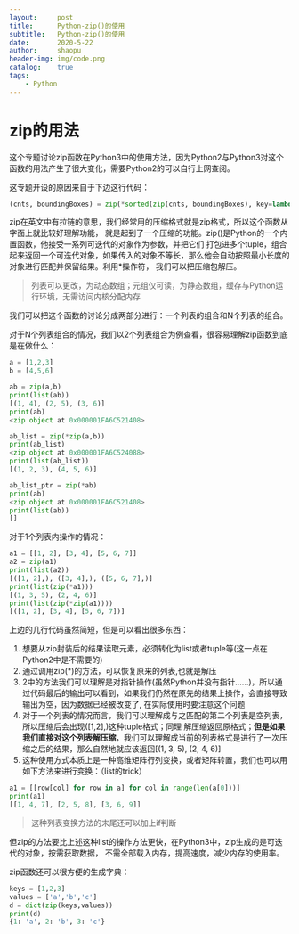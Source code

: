 ```yaml
---
layout:		post
title:		Python-zip()的使用
subtitle:	Python-zip()的使用
date:		2020-5-22
author:		shaopu
header-img:	img/code.png
catalog:	true
tags:
    - Python
---
```


# zip的用法

这个专题讨论zip函数在Python3中的使用方法，因为Python2与Python3对这个函数的用法产生了很大变化，需要Python2的可以自行上网查阅。

这专题开设的原因来自于下边这行代码：

```python
(cnts, boundingBoxes) = zip(*sorted(zip(cnts, boundingBoxes), key=lambda b: b[1][i], reverse=reverse))
```
zip在英文中有拉链的意思，我们经常用的压缩格式就是zip格式，所以这个函数从字面上就比较好理解功能，
就是起到了一个压缩的功能。zip()是Python的一个内置函数，他接受一系列可迭代的对象作为参数，并把它们
打包进多个tuple，组合起来返回一个可迭代对象，如果传入的对象不等长，那么他会自动按照最小长度的对象进行匹配并保留结果。利用*操作符，
我们可以把压缩包解压。
> 列表可以更改，为动态数组；元组仅可读，为静态数组，缓存与Python运行环境，无需访问内核分配内存

我们可以把这个函数的讨论分成两部分进行：一个列表的组合和N个列表的组合。

对于N个列表组合的情况，我们以2个列表组合为例查看，很容易理解zip函数到底是在做什么：
```python
a = [1,2,3]
b = [4,5,6]

ab = zip(a,b)
print(list(ab))
[(1, 4), (2, 5), (3, 6)]
print(ab)
<zip object at 0x000001FA6C521408>

ab_list = zip(*zip(a,b))
print(ab_list)
<zip object at 0x000001FA6C524088>
print(list(ab_list))
[(1, 2, 3), (4, 5, 6)]

ab_list_ptr = zip(*ab)
print(ab)
<zip object at 0x000001FA6C521408>
print(list(ab))
[]
```
对于1个列表内操作的情况：
```python
a1 = [[1, 2], [3, 4], [5, 6, 7]]
a2 = zip(a1)
print(list(a2))
[([1, 2],), ([3, 4],), ([5, 6, 7],)]
print(list(zip(*a1)))
[(1, 3, 5), (2, 4, 6)]
print(list(zip(*zip(a1))))
[([1, 2], [3, 4], [5, 6, 7])]
```

上边的几行代码虽然简短，但是可以看出很多东西：

1. 想要从zip封装后的结果读取元素，必须转化为list或者tuple等(这一点在Python2中是不需要的)
2. 通过调用zip(*)的方法，可以恢复原来的列表,也就是解压
3. 2中的方法我们可以理解是对指针操作(虽然Python并没有指针......)，所以通过代码最后的输出可以看到，如果我们仍然在原先的结果上操作，会直接导致输出为空，因为数据已经被改变了, 在实际使用时要注意这个问题
4. 对于一个列表的情况而言，我们可以理解成与之匹配的第二个列表是空列表，所以压缩后会出现([1,2],)这种tuple格式；同理
解压缩返回原格式；**但是如果我们直接对这个列表解压缩**，我们可以理解成当前的列表格式是进行了一次压缩之后的结果，那么自然地就应该返回[(1, 3, 5), (2, 4, 6)]
5. 这种使用方式本质上是一种高维矩阵行列变换，或者矩阵转置，我们也可以用如下方法来进行变换：（list的trick）
```python
a1 = [[row[col] for row in a] for col in range(len(a[0]))]
print(a1)
[[1, 4, 7], [2, 5, 8], [3, 6, 9]]
```
> 这种列表变换方法的末尾还可以加上if判断

但zip的方法要比上述这种list的操作方法更快，在Python3中，zip生成的是可迭代的对象，按需获取数据，
不需全部载入内存，提高速度，减少内存的使用率。

zip函数还可以很方便的生成字典：
```python
keys = [1,2,3]
values = ['a','b','c']
d = dict(zip(keys,values))
print(d)
{1: 'a', 2: 'b', 3: 'c'}
```